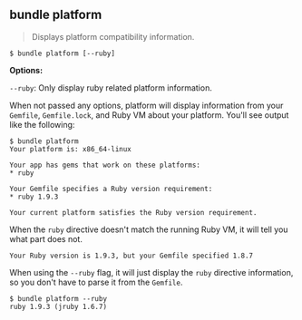 ## bundle platform

> Displays platform compatibility information.

~~~
$ bundle platform [--ruby]
~~~

**Options:**

`--ruby`: Only display ruby related platform information.

When not passed any options, platform will display information from your `Gemfile`, `Gemfile.lock`, and Ruby VM about your platform. You'll see output like the following:

~~~
$ bundle platform
Your platform is: x86_64-linux

Your app has gems that work on these platforms:
* ruby

Your Gemfile specifies a Ruby version requirement:
* ruby 1.9.3

Your current platform satisfies the Ruby version requirement.
~~~

When the `ruby` directive doesn't match the running Ruby VM, it will tell you what part does not.

~~~
Your Ruby version is 1.9.3, but your Gemfile specified 1.8.7
~~~

When using the `--ruby` flag, it will just display the `ruby` directive information, so you don't have to parse it from the `Gemfile`.

~~~
$ bundle platform --ruby
ruby 1.9.3 (jruby 1.6.7)
~~~

